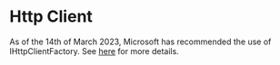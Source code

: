 # Http Client
As of the 14th of March 2023, Microsoft has recommended the use of IHttpClientFactory. See [here](https://learn.microsoft.com/en-us/dotnet/architecture/microservices/implement-resilient-applications/use-httpclientfactory-to-implement-resilient-http-requests) for more details.
